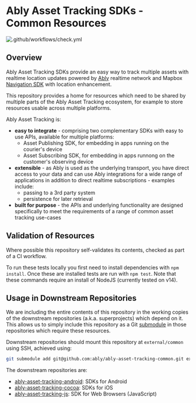 # Ably Asset Tracking SDKs - Common Resources

![.github/workflows/check.yml](https://github.com/ably/ably-asset-tracking-common/workflows/.github/workflows/check.yml/badge.svg)

## Overview

Ably Asset Tracking SDKs provide an easy way to track multiple assets with realtime location updates powered by [Ably](https://ably.io/) realtime network and Mapbox [Navigation SDK](https://docs.mapbox.com/android/navigation/overview/) with location enhancement.

This repository provides a home for resources which need to be shared by multiple parts of the Ably Asset Tracking ecosystem, for example to store resources usable across multiple platforms.

Ably Asset Tracking is:

- **easy to integrate** - comprising two complementary SDKs with easy to use APIs, available for multiple platforms:
    - Asset Publishing SDK, for embedding in apps running on the courier's device
    - Asset Subscribing SDK, for embedding in apps runnong on the customer's observing device
- **extensible** - as Ably is used as the underlying transport, you have direct access to your data and can use Ably integrations for a wide range of applications in addition to direct realtime subscriptions - examples include:
    - passing to a 3rd party system
    - persistence for later retrieval
- **built for purpose** - the APIs and underlying functionality are designed specifically to meet the requirements of a range of common asset tracking use-cases

## Validation of Resources

Where possible this repository self-validates its contents, checked as part of a CI workflow.

To run these tests locally you first need to install dependencies with `npm install`. Once these are installed tests are run with `npm test`. Note that these commands require an install of NodeJS (currently tested on v14).

## Usage in Downstream Repositories

We are including the entire contents of this repository in the working copies of the downstream repositories (a.k.a. superprojects) which depend on it. This allows us to simply include this repository as a Git [submodule](https://git-scm.com/docs/gitsubmodules) in those repositories which require these resources.

Downstream repositories should mount this repository at `external/common` using SSH, achieved using:

```sh
git submodule add git@github.com:ably/ably-asset-tracking-common.git external/common
```

The downstream repositories are:

- [ably-asset-tracking-android](https://github.com/ably/ably-asset-tracking-android): SDKs for Android
- [ably-asset-tracking-cocoa](https://github.com/ably/ably-asset-tracking-cocoa): SDKs for iOS
- [ably-asset-tracking-js](https://github.com/ably/ably-asset-tracking-js): SDK for Web Browsers (JavaScript)
